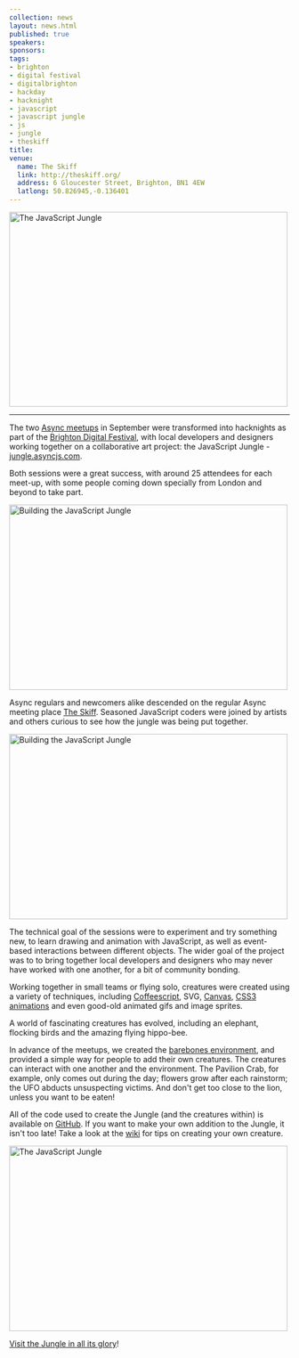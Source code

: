 ```yaml
---
collection: news
layout: news.html
published: true
speakers: 
sponsors: 
tags: 
- brighton
- digital festival
- digitalbrighton
- hackday
- hacknight
- javascript
- javascript jungle
- js
- jungle
- theskiff
title: 
venue: 
  name: The Skiff
  link: http://theskiff.org/
  address: 6 Gloucester Street, Brighton, BN1 4EW
  latlong: 50.826945,-0.136401
---
```

<a href="http://jungle.asyncjs.com" title="The JavaScript Jungle"><img src="http://farm7.static.flickr.com/6173/6192029711_a8ff1bf0e6_o.jpg" width="500" height="350" alt="The JavaScript Jungle"></a>

<hr />

The two <a href="http://asyncjs.com/jungle/">Async meetups</a> in September were transformed into hacknights as part of the <a href="http://brightondigitalfestival.co.uk">Brighton Digital Festival</a>, with local developers and designers working together on a collaborative art project: the JavaScript Jungle - <a href="http://jungle.asyncjs.com/">jungle.asyncjs.com</a>.

Both sessions were a great success, with around 25 attendees for each meet-up, with some people coming down specially from London and beyond to take part.

<a href="http://www.flickr.com/photos/thegingerbloke/6176980105/"><img src="http://farm7.static.flickr.com/6163/6176980105_00b4f7c8f3.jpg" alt="Building the JavaScript Jungle" width="500" height="333"></a>

Async regulars and newcomers alike descended on the regular Async meeting place <a href="http://theskiff.org/">The Skiff</a>.  Seasoned JavaScript coders were joined by artists and others curious to see how the jungle was being put together.

<a href="http://www.flickr.com/photos/thegingerbloke/6177506924/"><img src="http://farm7.static.flickr.com/6175/6177506924_10240cba78.jpg" alt="Building the JavaScript Jungle" width="500" height="333"></a>

The technical goal of the sessions were to experiment and try something new, to learn drawing and animation with JavaScript, as well as event-based interactions between different objects. The wider goal of the project was to to bring together local developers and designers who may never have worked with one another, for a bit of community bonding.

Working together in small teams or flying solo, creatures were created using a variety of techniques, including <a href="http://asyncjs.com/coffeescript/">Coffeescript</a>, SVG, <a href="http://asyncjs.com/canvas/">Canvas</a>, <a href="http://asyncjs.com/css3/">CSS3 animations</a> and even good-old animated gifs and image sprites.

A world of fascinating creatures has evolved, including an elephant, flocking birds and the amazing flying hippo-bee.

In advance of the meetups, we created the <a href="http://jungle.asyncjs.com/?dev">barebones environment</a>, and provided a simple way for people to add their own creatures. The creatures can interact with one another and the environment. The Pavilion Crab, for example, only comes out during the day; flowers grow after each rainstorm; the UFO abducts unsuspecting victims. And don't get too close to the lion, unless you want to be eaten!

All of the code used to create the Jungle (and the creatures within) is available on <a href="http://github.com/asyncjs/Javascript-Jungle">GitHub</a>. If you want to make your own addition to the Jungle, it isn't too late! Take a look at the <a href="https://github.com/asyncjs/Javascript-Jungle/wiki">wiki</a> for tips on creating your own creature.

<a href="http://www.flickr.com/photos/thegingerbloke/6172978095/"><img src="http://farm7.static.flickr.com/6173/6172978095_f66b404fd1.jpg" alt="The JavaScript Jungle" width="500" height="333"></a>

<a href="http://jungle.asyncjs.com">Visit the Jungle in all its glory</a>!
